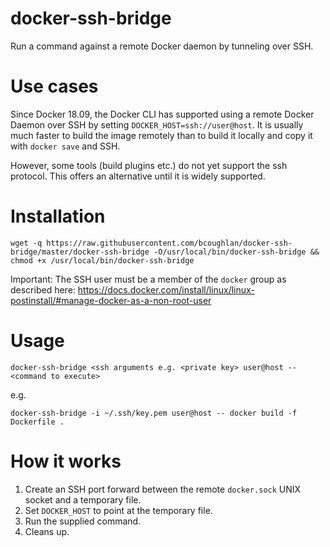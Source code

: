 # docker-ssh-bridge

Run a command against a remote Docker daemon by tunneling over SSH.

# Use cases

Since Docker 18.09, the Docker CLI has supported using a remote Docker Daemon over SSH by setting `DOCKER_HOST=ssh://user@host`. It is usually much faster to build the image remotely than to build it locally and copy it with `docker save` and SSH.

However, some tools (build plugins etc.) do not yet support the ssh protocol. This offers an alternative until it is widely supported.

# Installation

```
wget -q https://raw.githubusercontent.com/bcoughlan/docker-ssh-bridge/master/docker-ssh-bridge -O/usr/local/bin/docker-ssh-bridge && chmod +x /usr/local/bin/docker-ssh-bridge
```

Important: The SSH user must be a member of the `docker` group as described here: https://docs.docker.com/install/linux/linux-postinstall/#manage-docker-as-a-non-root-user

# Usage

```
docker-ssh-bridge <ssh arguments e.g. <private key> user@host -- <command to execute>
```

e.g.

```
docker-ssh-bridge -i ~/.ssh/key.pem user@host -- docker build -f Dockerfile .
```

# How it works

1. Create an SSH port forward between the remote `docker.sock` UNIX socket and a temporary file.
2. Set `DOCKER_HOST` to point at the temporary file.
3. Run the supplied command.
4. Cleans up.
